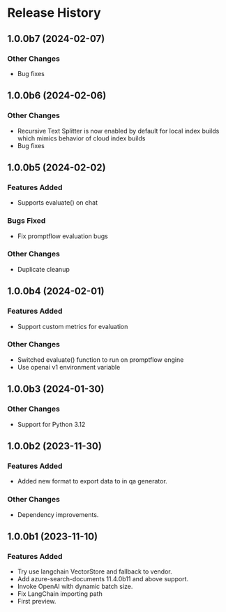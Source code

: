 # Release History

## 1.0.0b7 (2024-02-07)

### Other Changes

- Bug fixes

## 1.0.0b6 (2024-02-06)

### Other Changes

- Recursive Text Splitter is now enabled by default for local index builds which mimics behavior of cloud index builds
- Bug fixes

## 1.0.0b5 (2024-02-02)

### Features Added

- Supports evaluate() on chat

### Bugs Fixed

- Fix promptflow evaluation bugs

### Other Changes

- Duplicate cleanup

## 1.0.0b4 (2024-02-01)

### Features Added

- Support custom metrics for evaluation

### Other Changes

- Switched evaluate() function to run on promptflow engine
- Use openai v1 environment variable

## 1.0.0b3 (2024-01-30)

### Other Changes

- Support for Python 3.12

## 1.0.0b2 (2023-11-30)

### Features Added

- Added new format to export data to in qa generator.

### Other Changes

- Dependency improvements.

## 1.0.0b1 (2023-11-10)

### Features Added

- Try use langchain VectorStore and fallback to vendor.
- Add azure-search-documents 11.4.0b11 and above support.
- Invoke OpenAI with dynamic batch size.
- Fix LangChain importing path
- First preview.
